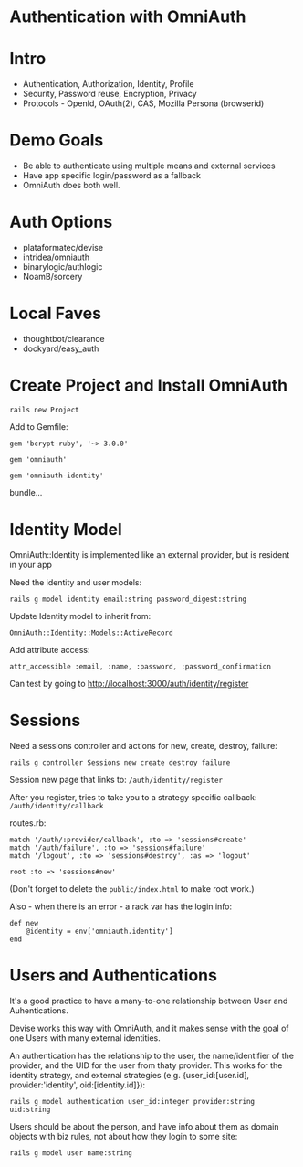 Authentication with OmniAuth
=========================== 

# Intro
	
- Authentication, Authorization, Identity, Profile
- Security, Password reuse, Encryption, Privacy
- Protocols - OpenId, OAuth(2), CAS, Mozilla Persona (browserid)

# Demo Goals

 - Be able to authenticate using multiple means and external services
 - Have app specific login/password as a fallback
 - OmniAuth does both well.

# Auth Options

 - plataformatec/devise
 - intridea/omniauth
 - binarylogic/authlogic
 - NoamB/sorcery

# Local Faves

 - thoughtbot/clearance
 - dockyard/easy_auth

# Create Project and Install OmniAuth

	rails new Project

Add to Gemfile:

	gem 'bcrypt-ruby', '~> 3.0.0'

	gem 'omniauth'

	gem 'omniauth-identity'

bundle...


# Identity Model

OmniAuth::Identity is implemented like an external provider, but is resident in your app

Need the identity and user models:

	rails g model identity email:string password_digest:string


Update Identity model to inherit from:

	OmniAuth::Identity::Models::ActiveRecord

Add attribute access:

	attr_accessible :email, :name, :password, :password_confirmation

Can test by going to [http://localhost:3000/auth/identity/register](http://localhost:3000/auth/identity/register)

# Sessions

Need a sessions controller and actions for new, create, destroy, failure:

	rails g controller Sessions new create destroy failure


Session new page that links to: `/auth/identity/register`

After you register, tries to take you to a strategy specific callback: `/auth/identity/callback`

routes.rb:

	match '/auth/:provider/callback', :to => 'sessions#create'
	match '/auth/failure', :to => 'sessions#failure'
	match '/logout', :to => 'sessions#destroy', :as => 'logout'

	root :to => 'sessions#new'


(Don't forget to delete the `public/index.html` to make root work.)
	
Also - when there is an error - a rack var has the login info:

	def new
		@identity = env['omniauth.identity']
	end


# Users and Authentications

It's a good practice to have a many-to-one relationship between User and Auhentications.

Devise works this way with OmniAuth, and it makes sense with the goal of one Users with many external identities.

An authentication has the relationship to the user, the name/identifier of the provider, and the UID for the user from thaty provider.  This works for the identity strategy, and external strategies (e.g. {user_id:[user.id], provider:'identity', oid:[identity.id]}):

	rails g model authentication user_id:integer provider:string uid:string

Users should be about the person, and have info about them as domain objects with biz rules, not about how they login to some site:

	rails g model user name:string


